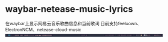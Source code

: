# waybar-netease-music-lyrics
在waybar上显示网易云音乐歌曲信息和当前歌词
目前支持feeluown、ElectronNCM、netease-cloud-music
![本地路径](./images/image.png "状态栏")


